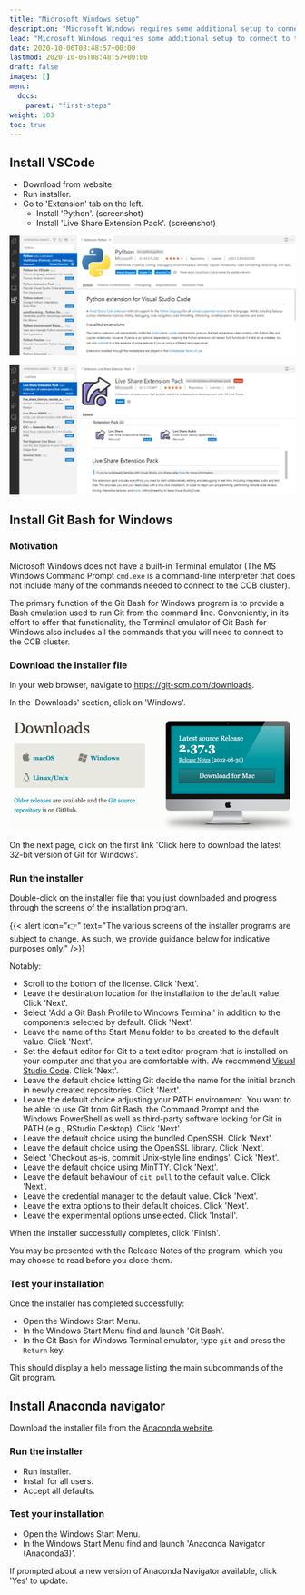 ```yaml
---
title: "Microsoft Windows setup"
description: "Microsoft Windows requires some additional setup to connect to the SSH cluster more conveniently."
lead: "Microsoft Windows requires some additional setup to connect to the SSH cluster more conveniently."
date: 2020-10-06T08:48:57+00:00
lastmod: 2020-10-06T08:48:57+00:00
draft: false
images: []
menu:
  docs:
    parent: "first-steps"
weight: 103
toc: true
---
```


## Install VSCode

- Download from website.
- Run installer.
- Go to 'Extension' tab on the left.
  - Install 'Python'. (screenshot)
  - Install 'Live Share Extension Pack'. (screenshot)

![Install the 'Python' extension.](vscode-extension-python.png)

![Install the 'Live Share Extension Pack' extension.](vscode-extension-liveshare.png)

## Install Git Bash for Windows

### Motivation

Microsoft Windows does not have a built-in Terminal emulator
(The MS Windows Command Prompt `cmd.exe` is a command-line interpreter
that does not include many of the commands needed to connect to
the CCB cluster).

The primary function of the Git Bash for Windows program is to provide
a Bash emulation used to run Git from the command line.
Conveniently, in its effort to offer that functionality,
the Terminal emulator of Git Bash for Windows also includes
all the commands that you will need to connect to the CCB cluster.

### Download the installer file

In your web browser, navigate to <https://git-scm.com/downloads>.

In the 'Downloads' section, click on 'Windows'.

![Downloads page for the git-scm website.](git-scm-downloads.png)

On the next page, click on the first link
'Click here to download the latest 32-bit version of Git for Windows'.

### Run the installer

Double-click on the installer file that you just downloaded
and progress through the screens of the installation program.

{{< alert icon="👉" text="The various screens of the installer programs are subject to change. As such, we provide guidance below for indicative purposes only." />}}

Notably:

- Scroll to the bottom of the license.
  Click 'Next'.
- Leave the destination location for the installation to the default value.
  Click 'Next'.
- Select 'Add a Git Bash Profile to Windows Terminal' in addition to the components selected by default.
  Click 'Next'.
- Leave the name of the Start Menu folder to be created to the default value.
  Click 'Next'.
- Set the default editor for Git to a text editor program that is installed on your computer
  and that you are comfortable with.
  We recommend [Visual Studio Code][visual-studio-code].
  Click 'Next'.
- Leave the default choice letting Git decide the name for the initial branch
  in newly created repositories.
  Click 'Next'.
- Leave the default choice adjusting your PATH environment.
  You want to be able to use Git from Git Bash, the Command Prompt and the Windows PowerShell
  as well as third-party software looking for Git in PATH (e.g., RStudio Desktop).
  Click 'Next'.
- Leave the default choice using the bundled OpenSSH.
  Click 'Next'.
- Leave the default choice using the OpenSSL library.
  Click 'Next'.
- Select 'Checkout as-is, commit Unix-style line endings'.
  Click 'Next'.
- Leave the default choice using MinTTY.
  Click 'Next'.
- Leave the default behaviour of `git pull` to the default value.
  Click 'Next'.
- Leave the credential manager to the default value.
  Click 'Next'.
- Leave the extra options to their default choices.
  Click 'Next'.
- Leave the experimental options unselected.
  Click 'Install'.

When the installer successfully completes, click 'Finish'.

You may be presented with the Release Notes of the program, which you may choose to read
before you close them.

### Test your installation

Once the installer has completed successfully:

- Open the Windows Start Menu.
- In the Windows Start Menu find and launch 'Git Bash'.
- In the Git Bash for Windows Terminal emulator, type `git` and press the `Return` key.

This should display a help message listing the main subcommands of the Git program.

## Install Anaconda navigator

Download the installer file from the [Anaconda website][anaconda-download].

### Run the installer

- Run installer.
- Install for all users.
- Accept all defaults.

### Test your installation

- Open the Windows Start Menu.
- In the Windows Start Menu find and launch 'Anaconda Navigator (Anaconda3)'.

If prompted about a new version of Anaconda Navigator available,
click 'Yes' to update.

<!-- Link definitions -->

[atom-editor]: https://atom.io/
[notepad-plus-plus]: https://notepad-plus-plus.org/
[visual-studio-code]: https://code.visualstudio.com/
[anaconda-download]:https://www.anaconda.com/
